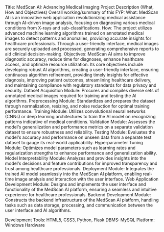 Title:	MedScan AI: Advancing Medical Imaging
Project Description (What, How and Objectives)	Overall working/summary of this FYP:
What: MedScan AI is an innovative web application revolutionizing medical assistance through AI-driven image analysis, focusing on diagnosing various medical conditions from X-rays and sub-classifications.
How: The project utilizes advanced machine learning algorithms trained on annotated medical images to detect patterns and anomalies, providing accurate insights for healthcare professionals. Through a user-friendly interface, medical images are securely uploaded and processed, generating comprehensive reports to aid clinical decision-making.
Objectives: MedScan AI aims to improve diagnostic accuracy, reduce time for diagnoses, enhance healthcare access, and optimize resource utilization. Its core objectives include developing robust AI algorithms, creating a user-friendly interface, ensuring continuous algorithm refinement, providing timely insights for effective diagnosis, improving patient outcomes, streamlining healthcare delivery, and maintaining compliance with regulatory standards for data privacy and security.
Dataset Acquisition Module: Procures and compiles diverse sets of annotated medical images required for training and testing the AI algorithms.
Preprocessing Module: Standardizes and prepares the dataset through normalization, resizing, and noise reduction for optimal training performance.
Training Module: Utilizes convolutional neural networks (CNNs) or deep learning architectures to train the AI model on recognizing patterns indicative of medical conditions.
Validation Module: Assesses the model's generalization and performance metrics on a separate validation dataset to ensure robustness and reliability.
Testing Module: Evaluates the model's accuracy and performance on unseen data from a separate test dataset to gauge its real-world applicability.
Hyperparameter Tuning Module: Optimizes model parameters such as learning rates and regularization strengths to enhance performance and generalization ability.
Model Interpretability Module: Analyzes and provides insights into the model's decisions and feature contributions for improved transparency and trust among healthcare professionals.
Deployment Module: Integrates the trained AI model seamlessly into the MedScan AI platform, enabling real-time image analysis and interaction with the user interface. 
Web Application Development Module: Designs and implements the user interface and functionality of the MedScan AI platform, ensuring a seamless and intuitive experience for healthcare professionals.
Backend Development Module: Constructs the backend infrastructure of the MedScan AI platform, handling tasks such as data storage, processing, and communication between the user interface and AI algorithms.

Development Tools:	HTML5, CSS3, Python, Flask
DBMS:	 MySQL
Platform:	Windows
Hardware
